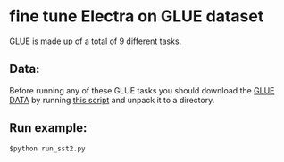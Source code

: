 # fine tune Electra on GLUE dataset  
GLUE is made up of a total of 9 different tasks.   
## Data:      
Before running any of these GLUE tasks you should download the [GLUE DATA](https://gluebenchmark.com/tasks) by running [this script](https://gist.github.com/W4ngatang/60c2bdb54d156a41194446737ce03e2e) and unpack it to a directory.   

## Run example:

    $python run_sst2.py
